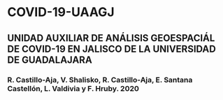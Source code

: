 # COVID-19-UAAGJ
## UNIDAD AUXILIAR DE ANÁLISIS GEOESPACIÁL DE COVID-19 EN JALISCO DE LA UNIVERSIDAD DE GUADALAJARA
### R. Castillo-Aja, V. Shalisko, R. Castillo-Aja, E. Santana Castellón, L. Valdivia y F. Hruby. 2020
